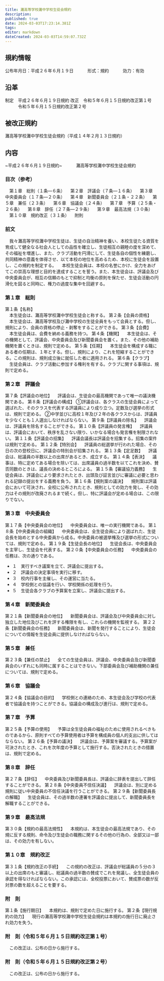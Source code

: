 ```yaml
---
title: 灘高等学校灘中学校生徒会規約
description: 
published: true
date: 2024-03-03T17:23:14.381Z
tags: 
editor: markdown
dateCreated: 2024-03-03T14:59:07.732Z
---
```


## 規約情報
公布年月日：平成２６年６月１９日
　　　形式：規約
　　　効力：有効
## 沿革
制定　平成２６年６月１９日規約
改正　令和５年６月１５日規約改正第１号
　　　令和５年６月１５日規約改正第２号
## 被改正規約
灘高等学校灘中学校生徒会規約（平成１４年２月１３日規約）
## 内容
~平成２６年６月１９日規約~
　　　灘高等学校灘中学校生徒会規約
### 目次（参考）
&emsp;第１章　総則（１条―６条）
　第２章　評議会（７条―１６条）
　第３章　中央委員会（１７条―２０条）
　第４章　新聞委員会（２１条・２２条）
　第５章　兼任（２３条）
　第６章　協議会（２４条）
　第７章　予算（２５条・２６条）
　第８章　辞任（２７条―２９条） 
　第９章　最高法規（３０条）
　第１０章　規約改正（３１条）
　附則
### 前文
&emsp;我々灘高等学校灘中学校生徒は、生徒の自治精神を養い、本校生徒たる資質を育成して健全なる社会人としての品性を確立し、生徒相互の親睦の度を深めて、その福祉を増進し、また、クラブ活動を円滑にして、生徒各自の個性を練磨し、共同精神の意義を体得させ、以て本校の地位を高めるため、本校に生徒会を設置し、この規約を制定する。
　本校生徒会員は、本校の名誉にかけ、全力をあげてこの崇高な理想と目的を達成することを誓う。また、本生徒会は、評議会及び中央委員会が、相互の信頼のもとで抑制と均衡の原則を保たせ、生徒会活動の円滑化を図ると同時に、権力の過度な集中を回避する。
### 第１章　総則
第１条【名称】  
　本生徒会は、灘高等学校灘中学校生徒会と称する。
第２条【会員の資格】
　本生徒会は、灘高等学校及び灘中学校の生徒全員をもって会員とする。但し、規則により、会員の資格の停止・剥奪をすることができる。
第３条【会費】
　本生徒会員は、会費を納める義務を持つ。
第４条【機関】
　本生徒会は、その機関として、評議会、中央委員会及び新聞委員会を置く。また、その他の補助機関を置くときは、規則で定める。
第５条【任期】
　本生徒会を構成する職にある者の任期は、１年とする。但し、規則により、これを短縮することができる。この規則は、規則成立後に就任した者に適用される。
第６条【クラブ】
　生徒会員は、クラブ活動に参加する権利を有する。クラブに関する事項は、規則で定める。
### 第２章　評議会
第７条【評議会の地位】
　評議会は、生徒会の最高機関であって唯一の議決機関である。
第８条【評議会の構成】
①評議会は、各クラスの生徒会員によって選ばれた、そのクラスを代表する評議員により成り立つ。定数及び選挙の形式は、規則で定める。
②中学並びに高校１年及び２年の各クラスからは、評議員を少なくとも１人選出しなければならない。
第９条【評議員の除名】
　評議会は、評議員を除名することができる。
第１０条【評議員の発言権】
　評議員は、評議会において、秩序を乱さない限り、いかなる場合も発言権を制限されない。
第１１条【評議会の招集】
　評議会議長は評議会を招集する。招集の案件は規則で定める。
第１２条【特別会】
　評議員の総選挙が行われた場合、その日の次の登校日に、評議会の特別会が招集される。
第１３条【定足数】
　評議会は、総議員の半数以上の出席があるとき、成立する。
第１４条【表決】
　議事は、特に定めてある場合を除いては、出席議員の過半数を以てこれを決め、賛否同数のときは、議長の決めるところによる。
第１５条【審議協力義務】
　生徒会員は、評議会により要求されたとき、出頭及び証言並びに審議に必要と思われる記録の提出をする義務を負う。
第１６条【規則案の議決】
　規則案は評議会において可決され、全校に公布されたとき、規則としての効力を発し、その効力はその規則が改廃されるまで続く。但し、特に評議会が定める場合は、この限りでない。
### 第３章　中央委員会
第１７条【中央委員会の地位】
　中央委員会は、唯一の実行機関である。
第１８条【中央委員会の組織】
　中央委員会は、全生徒会員により選ばれた、生徒会長を始めとする中央委員から成る。中央委員の被選挙権及び選挙の形式については、規則で定める。
第１９条【生徒会長の地位】
　生徒会長は、中央委員会を主宰し、生徒会を代表する。
第２０条【中央委員会の任務】
　中央委員会の任務は、次の通りである。
- １　実行すべき議案を立て、評議会に提出する。
- ２　評議会の決定事項を実行に移す。
- ３　校内行事を主催し、その運営に当たる。
- ４　学校側との協議を行い、学校関係の処理を行う。
- ５　生徒会各クラブの予算案を立案し、評議会に提出する。
### 第４章　新聞委員会
第２１条【新聞委員会の地位】
　新聞委員会は、評議会及び中央委員会に対し独立した地位及びこれを評する権限を有し、これらの機関を監視する。
第２２条【新聞委員会の任務】
　新聞委員会は、新聞を発行することにより、生徒会についての情報を生徒会員に提供しなければならない。
### 第５章　兼任
第２３条【兼任の禁止】
　全ての生徒会員は、評議会、中央委員会及び新聞委員会のいずれにも同時に属することはできない。下部委員会及び補助機関の兼任については、規則で定める。
### 第６章　協議会
第２４条【協議会の目的】
　学校側との連絡のため、本生徒会及び学校の代表者で協議会を持つことができる。協議会の構成及び進行は、規則で定める。
### 第７章　予算
第２５条【予算の使用】
　予算は全生徒会員の福祉のために使用されるべきものであるから、原則すべての予算使用者は予算を構成員の個人的支出に供してはならない。
第２６条【予算の議決】
　評議会は、予算案を審議する。予算案が可決されたとき、これを次年度の予算として施行する。否決されたときの措置は、規則で定める。
### 第８章　辞任
第２７条【辞任】
　中央委員及び新聞委員長は、評議会に辞表を提出して辞任することができる。
第２８条【中央委員不信任決議】
　評議会は、別に定める規則に従い中央委員の不信任決議を行うことができる。
第２９条【新聞委員長の解職】
　生徒会員は、その過半数の連署を評議会に提出して、新聞委員長を解職することができる。
### 第９章　最高法規
第３０条【規約の最高法規性】
　本規約は、本生徒会の最高法規であり、その規に反する規則、命令及び生徒会の職務に関するその他の行為の、全部又は一部は、その効力を有しない。
### 第１０章　規約改正
第３１条【規約改正の手続】
　この規約の改正は、評議会が総議員の５分の３以上の出席のもと審議し、総議員の過半数の賛成でこれを発議し、全生徒会員の承認を得なければならない。この承認には、全校投票において、賛成票の数が反対票の数を超えることを要する。
### 附　則
第１条【施行期日】
　本規約は、規則で定めた日に施行する。
第２条【現行規約の効力】
　現行の灘高等学校灘中学校生徒会規約は本規約の施行日に廃止され効力を失う。
### 附　則（令和５年６月１５日規約改正第１号）
&emsp;この改正は、公布の日から施行する。
### 附　則（令和５年６月１５日規約改正第２号）
&emsp;この改正は、公布の日から施行する。